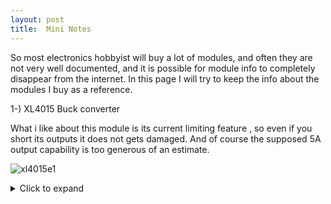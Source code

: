 ```yaml
---
layout: post
title:  Mini Notes
---
```


So most electronics hobbyist will buy a lot of modules, and often they are not very well documented, and it is possible for module info to completely disappear from the internet. In this page I will try to keep the info about the modules I buy as a reference.

1-) XL4015 Buck converter

What i like about this module is its current limiting feature , so even if you short its outputs it does not gets damaged. And of course the supposed 5A output capability is too generous of an estimate.

![xl4015e1]({{https://meolmez.github.io}}/assets/xl4015e1.jpg)

<details>
    <summary>Click to expand</summary>
    
 Input voltage: 4-38V
Output voltage: 1.25-36V continuously adjustable
Output current: adjustable, maximum 5A
Output Power: 75W maximum
Working temperature: -40 to + 85 degrees
Operating frequency: 180KHz
Conversion efficiency: up to 96%
Short circuit protection: Yes (limit current 8A)
Overtemperature protection: (automatically shut off the output after overtemperature)
Input reverse polarity protection: None, (if necessary, please enter the string into the high current diode)
Installation: four 3mm screws
Module dimensions: length 51mm width 26mm height 15mm
Weight: 23g 

</details>

